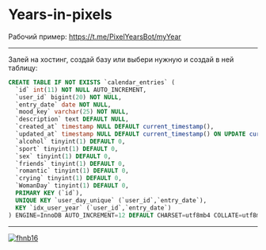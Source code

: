 # Years-in-pixels

Рабочий пример: https://t.me/PixelYearsBot/myYear

---

Залей на хостинг, создай базу или выбери нужную и создай в ней таблицу:
 
```sql
CREATE TABLE IF NOT EXISTS `calendar_entries` (
  `id` int(11) NOT NULL AUTO_INCREMENT,
  `user_id` bigint(20) NOT NULL,
  `entry_date` date NOT NULL,
  `mood_key` varchar(25) NOT NULL,
  `description` text DEFAULT NULL,
  `created_at` timestamp NULL DEFAULT current_timestamp(),
  `updated_at` timestamp NULL DEFAULT current_timestamp() ON UPDATE current_timestamp(),
  `alcohol` tinyint(1) DEFAULT 0,
  `sport` tinyint(1) DEFAULT 0,
  `sex` tinyint(1) DEFAULT 0,
  `friends` tinyint(1) DEFAULT 0,
  `romantic` tinyint(1) DEFAULT 0,
  `crying` tinyint(1) DEFAULT 0,
  `WomanDay` tinyint(1) DEFAULT 0,
  PRIMARY KEY (`id`),
  UNIQUE KEY `user_day_unique` (`user_id`,`entry_date`),
  KEY `idx_user_year` (`user_id`,`entry_date`)
) ENGINE=InnoDB AUTO_INCREMENT=12 DEFAULT CHARSET=utf8mb4 COLLATE=utf8mb4_unicode_ci;
```

---
  [![fhnb16](https://img.shields.io/badge/Made_by_fhnb16-april_2025-gray.svg?style=plastic&labelColor=FF0000)](https://fhnb.ru/)
